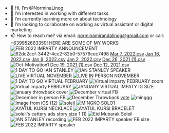 - 👋 Hi, I’m @NorminaLinog
- 👀 I’m interested in working with different tasks
- 🌱 I’m currently learning more on about technology
- 💞️ I’m looking to collaborate on working as virtual assistant or digital marketing 
- 📫 How to reach me? via email: norminamirandalinog@gmail.com or call: +639952663359!
HERE ARE SOME OF MY WORKS
![FEB 2022 IMPARTY ANNOUNCEMENT](https://user-images.githubusercontent.com/105713973/168785742-fb95417b-2628-4219-963d-7b313c5dac85.png)
![62dc2ccf-3442-4cc2-82b0-57579cec7498](https://user-images.githubusercontent.com/105713973/168785758-822c1b88-cbf9-4691-bef7-4a4dc67dc77a.png)
[Mar 7, 2022.csv](https://github.com/NorminaLinog/NorminaLinog/files/8707253/Mar.7.2022.csv)
[Jan 16, 2022.csv](https://github.com/NorminaLinog/NorminaLinog/files/8707254/Jan.16.2022.csv)
[Jan 9, 2022.csv](https://github.com/NorminaLinog/NorminaLinog/files/8707255/Jan.9.2022.csv)
[Jan 2, 2022.csv](https://github.com/NorminaLinog/NorminaLinog/files/8707256/Jan.2.2022.csv)
[Dec 26, 2021 (1).csv](https://github.com/NorminaLinog/NorminaLinog/files/8707257/Dec.26.2021.1.csv)
![Oct-Motivation1](https://user-images.githubusercontent.com/105713973/168786501-3b6917a7-9a6d-4eb1-ba25-39457fc40560.png)
[Dec 19, 2021 (1).csv](https://github.com/NorminaLinog/NorminaLinog/files/8707258/Dec.19.2021.1.csv)
[Dec 12, 2021.csv](https://github.com/NorminaLinog/NorminaLinog/files/8707259/Dec.12.2021.csv)
![1 DAY TO GO IAN STANLEY](https://user-images.githubusercontent.com/105713973/168786521-e9def870-c321-4c44-9cf1-82043cfeed83.png)
![IAN STANLEY SPEAKER](https://user-images.githubusercontent.com/105713973/168786522-8efa21c6-2b46-4ab0-9431-173e72e482ea.png)
![LIVE VIRTUAL NOVEMBER](https://user-images.githubusercontent.com/105713973/168786527-8eb4b2ea-26eb-45c2-a624-ab6f71f8d981.png)
![LIVE IN PERSON NOVEMBER](https://user-images.githubusercontent.com/105713973/168786533-054d5c3a-7c19-46de-a916-9b83e19f870e.png)
![1 DAY TO GO VIRTUAL FEBRUARY](https://user-images.githubusercontent.com/105713973/168786539-8216b7c9-bdee-4e0b-bbc2-12ded5045dd9.png)
![Virtual imparty FEBRUARY zoom](https://user-images.githubusercontent.com/105713973/168786547-ee9f716a-fc5c-4dd6-8c87-968e218d0bef.png)
![Virtual imparty FEBRUARY](https://user-images.githubusercontent.com/105713973/168786554-f7d0fddb-299a-45c8-a85c-9d1bfe0ce54e.png)
![JANUARY VIRTUAL IMPATY IG SIZE](https://user-images.githubusercontent.com/105713973/168786562-0fd11cf4-f3bd-4d19-a60d-78df74600099.png)
![january throwback cover](https://user-images.githubusercontent.com/105713973/168786569-6619a08e-76a9-47ae-bd26-41953505181e.png)
![December virtual FB](https://user-images.githubusercontent.com/105713973/168786580-78ba982b-93f8-40c1-9af2-1ea9ed1beaa3.png)
![December in person FB](https://user-images.githubusercontent.com/105713973/168786584-3b2d0dc2-158e-4210-b2f2-ab0c09841178.png)
![December Throwback](https://user-images.githubusercontent.com/105713973/168786600-bfa687e6-01c5-4313-b89a-d83eaaf14d7b.png)
[vote](https://user-images.githubusercontent.com/105713973/168785265-50a7c715-86a6-4f37-b2b6-27e9da8b1962.png)
![minggg](https://user-images.githubusercontent.com/105713973/168785275-870b1744-ddb6-4d7b-beed-c7fc5a4d56b1.png)
![Image from iOS (12)](https://user-images.githubusercontent.com/105713973/168785280-acebae76-8953-4da6-b58e-1b7af618aa92.jpg)
![soleil](https://user-images.githubusercontent.com/105713973/168785284-1b8bf69f-fe6c-43aa-b7ad-b860a485134e.png)
![MINGKO SOLO1](https://user-images.githubusercontent.com/105713973/168785291-1e4dca30-05fd-4cdf-80d0-a3b451b490e3.png)
![AYATUL KURSI NECKLACE](https://user-images.githubusercontent.com/105713973/168785298-c8dd785d-ae1b-414d-b8fb-f57351e6474f.png)
![AYATUL KURSI BRACELET](https://user-images.githubusercontent.com/105713973/168785307-aca9fd66-438e-40f7-8782-9531d1e5274f.png)
![soleil's cattery ads story size 1 (1)](https://user-images.githubusercontent.com/105713973/168785318-fd486abe-f747-4fea-ab7a-f8ee38db5261.png)
![Eid Mubarak Soleil](https://user-images.githubusercontent.com/105713973/168785334-fcc579ce-ccc3-4491-8597-9334b326bcf5.png)
![IAN STANLEY recording](https://user-images.githubusercontent.com/105713973/168785339-054dad8b-cf18-4cd0-b847-2c9e054ee46d.png)
![FEB 2022 IMPARTY speaker FB size](https://user-images.githubusercontent.com/105713973/168785348-5cd5e358-e581-4c46-bfcf-f82ea23f8c64.png)
![FEB 2022 IMPARTY speaker](https://user-images.githubusercontent.com/105713973/168785357-f4986dfc-a1a4-4881-aba2-b951332fcb43.png)
